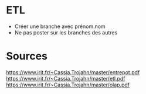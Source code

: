# ETL
- Créer une branche avec prénom.nom
- Ne pas poster sur les branches des autres


# Sources
https://www.irit.fr/~Cassia.Trojahn/master/entrepot.pdf<br>
https://www.irit.fr/~Cassia.Trojahn/master/etl.pdf<br>
https://www.irit.fr/~Cassia.Trojahn/master/olap.pdf
